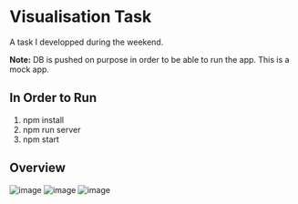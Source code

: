 # Visualisation Task

A task I developped during the weekend.

**Note:** DB is pushed on purpose in order to be able to run the app. This is a mock app.

## In Order to Run

  1. npm install
  2. npm run server
  3. npm start

## Overview
![image](https://user-images.githubusercontent.com/45242072/118415030-e13f2800-b69f-11eb-947c-e8c1a69f9678.png)
![image](https://user-images.githubusercontent.com/45242072/118416007-6da01980-b6a5-11eb-8fdb-c40af1d0964a.png)
![image](https://user-images.githubusercontent.com/45242072/118416015-785aae80-b6a5-11eb-9b7a-da3e0ef755fb.png)

